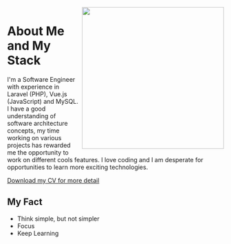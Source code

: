 <!--
<img width='100%' src="https://github-readme-stats.vercel.app/api?username=albasyir&show_icons=true&theme=merko&hide_title=true&hide=stars,prs" />
-->

<img align='right' width='330px' src="https://github-readme-stats.vercel.app/api/top-langs/?username=albasyir&hide=html,css,javascript&theme=merko" />  

# About Me and My Stack

I'm a Software Engineer with experience in Laravel (PHP), Vue.js (JavaScript) and MySQL. I have a good understanding of software architecture concepts, my time working on various projects has rewarded me the opportunity to work on different cools features. I love coding and I am desperate for opportunities to learn more exciting technologies.

<a class='btn d-none d-md-inline-block' href='https://s3-ap-southeast-1.amazonaws.com/glints-dashboard/resume/2944635a9c733cd15197241faff5b51d.pdf' target='_blank'>Download my CV for more detail</a>

## My Fact
- Think simple, but not simpler
- Focus
- Keep Learning
